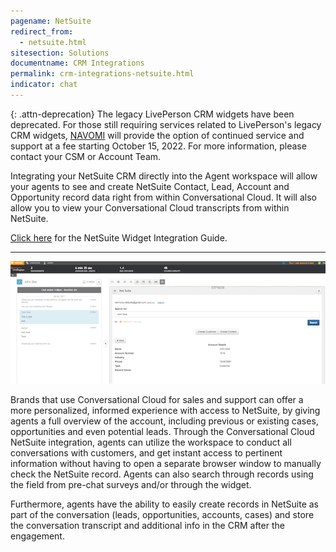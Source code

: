 ```yaml
---
pagename: NetSuite
redirect_from:
  - netsuite.html
sitesection: Solutions
documentname: CRM Integrations
permalink: crm-integrations-netsuite.html
indicator: chat
---
```


{: .attn-deprecation}
The legacy LivePerson CRM widgets have been deprecated. For those still requiring services related to LivePerson's legacy CRM widgets, <a href="https://navomi.com/crm-connect/" target="_blank">NAVOMI</a> will provide the option of continued service and support at a fee starting October 15, 2022. For more information, please contact your CSM or Account Team.

Integrating your NetSuite CRM directly into the Agent workspace will allow your agents to see and create NetSuite Contact, Lead, Account and Opportunity record data right from within Conversational Cloud. It will also allow you to view your Conversational Cloud transcripts from within NetSuite.

<div class="inntertext configlink"><a href="assets/CRM_Widget_Netsuite_Admin_Guide_2019_v2.pdf" target="_blank">Click here</a> for the NetSuite Widget Integration Guide.</div>

<hr class="solutionshr" />

<img src="img/archive/ns1.png" alt="InAppOverview1">

Brands that use Conversational Cloud for sales and support can offer a more personalized, informed experience with access to NetSuite, by giving agents a full overview of the account, including previous or existing cases, opportunities and even potential leads. Through the Conversational Cloud NetSuite integration, agents can utilize the workspace to conduct all conversations with customers, and get instant access to pertinent information without having to open a separate browser window to manually check the NetSuite record. Agents can also search through records using the field from pre-chat surveys and/or through the widget.

Furthermore, agents have the ability to easily create records in NetSuite as part of the conversation (leads, opportunities, accounts, cases) and store the conversation transcript and additional info in the CRM after the engagement.
